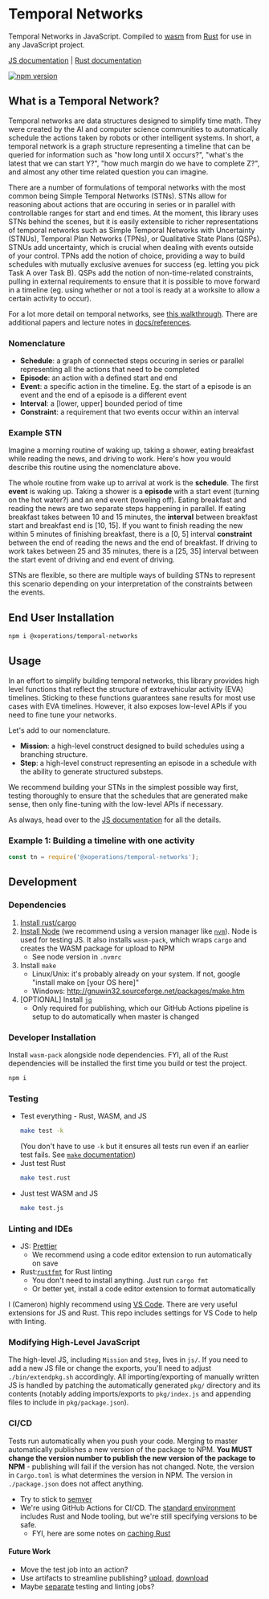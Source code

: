 # Temporal Networks

Temporal Networks in JavaScript. Compiled to [wasm](https://webassembly.org/) from [Rust](https://www.rust-lang.org/) for use in any JavaScript project.

[JS documentation](https://xoperations.github.io/temporal-networks/js/modules/_index_d_.html) | [Rust documentation](https://xoperations.github.io/temporal-networks/rust/temporal_networks/)

[![npm version](https://img.shields.io/npm/v/@xoperations/temporal-networks.svg?style=flat)](https://npmjs.org/package/@xoperations/temporal-networks "View this project on npm")

## What is a Temporal Network?

Temporal networks are data structures designed to simplify time math. They were created by the AI and computer science communities to automatically schedule the actions taken by robots or other intelligent systems. In short, a temporal network is a graph structure representing a timeline that can be queried for information such as "how long until X occurs?", "what's the latest that we can start Y?", "how much margin do we have to complete Z?", and almost any other time related question you can imagine.

There are a number of formulations of temporal networks with the most common being Simple Temporal Networks (STNs). STNs allow for reasoning about actions that are occuring in series or in parallel with controllable ranges for start and end times. At the moment, this library uses STNs behind the scenes, but it is easily extensible to richer representations of temporal networks such as Simple Temporal Networks with Uncertainty (STNUs), Temporal Plan Networks (TPNs), or Qualitative State Plans (QSPs). STNUs add uncertainty, which is crucial when dealing with events outside of your control. TPNs add the notion of choice, providing a way to build schedules with mutually exclusive avenues for success (eg. letting you pick Task A over Task B). QSPs add the notion of non-time-related constraints, pulling in external requirements to ensure that it is possible to move forward in a timeline (eg. using whether or not a tool is ready at a worksite to allow a certain activity to occur).

For a lot more detail on temporal networks, see [this walkthrough](https://github.com/xOPERATIONS/temporal-networks/blob/master/docs/references/STNs_for_EVAs.pdf). There are additional papers and lecture notes in [docs/references](https://github.com/xOPERATIONS/temporal-networks/blob/master/docs/references/).

### Nomenclature

* **Schedule**: a graph of connected steps occuring in series or parallel representing all the actions that need to be completed
* **Episode**: an action with a defined start and end
* **Event**: a specific action in the timeline. Eg. the start of a episode is an event and the end of a episode is a different event
* **Interval**: a [lower, upper] bounded period of time
* **Constraint**: a requirement that two events occur within an interval

### Example STN

Imagine a morning routine of waking up, taking a shower, eating breakfast while reading the news, and driving to work. Here's how you would describe this routine using the nomenclature above.

The whole routine from wake up to arrival at work is the **schedule**. The first **event** is waking up. Taking a shower is a **episode** with a start event (turning on the hot water?) and an end event (toweling off). Eating breakfast and reading the news are two separate steps happening in parallel. If eating breakfast takes between 10 and 15 minutes, the **interval** between breakfast start and breakfast end is [10, 15]. If you want to finish reading the new within 5 minutes of finishing breakfast, there is a [0, 5] interval **constraint** between the end of reading the news and the end of breakfast. If driving to work takes between 25 and 35 minutes, there is a [25, 35] interval between the start event of driving and end event of driving.

STNs are flexible, so there are multiple ways of building STNs to represent this scenario depending on your interpretation of the constraints between the events.

## End User Installation

```sh
npm i @xoperations/temporal-networks
```

## Usage

In an effort to simplify building temporal networks, this library provides high level functions that reflect the structure of extravehicular activity (EVA) timelines. Sticking to these functions guarantees sane results for most use cases with EVA timelines. However, it also exposes low-level APIs if you need to fine tune your networks.

Let's add to our nomenclature.

* **Mission**: a high-level construct designed to build schedules using a branching structure.
* **Step**: a high-level construct representing an episode in a schedule with the ability to generate structured substeps.

We recommend building your STNs in the simplest possible way first, testing thoroughly to ensure that the schedules that are generated make sense, then only fine-tuning with the low-level APIs if necessary.

As always, head over to the [JS documentation](https://xoperations.github.io/temporal-networks/js/modules/_index_d_.html) for all the details.

### Example 1: Building a timeline with one activity

```js
const tn = require('@xoperations/temporal-networks');


```

## Development

### Dependencies

1. [Install rust/cargo](https://doc.rust-lang.org/cargo/getting-started/installation.html)
2. [Install Node](https://nodejs.org/en/download/) (we recommend using a version manager like [`nvm`](https://github.com/nvm-sh/nvm)). Node is used for testing JS. It also installs `wasm-pack`, which wraps `cargo` and creates the WASM package for upload to NPM
    * See node version in `.nvmrc`
3. Install `make`
    * Linux/Unix: it's probably already on your system. If not, google "install make on [your OS here]"
    * Windows: http://gnuwin32.sourceforge.net/packages/make.htm
4. [OPTIONAL] Install [`jq`](https://stedolan.github.io/jq/)
    * Only required for publishing, which our GitHub Actions pipeline is setup to do automatically when master is changed

### Developer Installation

Install `wasm-pack` alongside node dependencies. FYI, all of the Rust dependencies will be installed the first time you build or test the project.

```sh
npm i
```

### Testing

* Test everything - Rust, WASM, and JS
  ```sh
  make test -k
  ```
  (You don't have to use `-k` but it ensures all tests run even if an earlier test fails. See [`make` documentation](https://www.gnu.org/software/make/manual/html_node/Errors.html))
* Just test Rust
  ```sh
  make test.rust
  ```
* Just test WASM and JS
  ```sh
  make test.js
  ```

### Linting and IDEs

* JS: [Prettier](https://prettier.io/)
  * We recommend using a code editor extension to run automatically on save
* Rust:[`rustfmt`](https://github.com/rust-lang/rustfmt) for Rust linting
  * You don't need to install anything. Just run `cargo fmt`
  * Or better yet, install a code editor extension to format automatically

I (Cameron) highly recommend using [VS Code](https://code.visualstudio.com/). There are very useful extensions for JS and Rust. This repo includes settings for VS Code to help with linting.

### Modifying High-Level JavaScript

The high-level JS, including `Mission` and `Step`, lives in `js/`. If you need to add a new JS file or change the exports, you'll need to adjust `./bin/extendpkg.sh` accordingly. All importing/exporting of manually written JS is handled by patching the automatically generated `pkg/` directory and its contents (notably adding imports/exports to `pkg/index.js` and appending files to include in `pkg/package.json`).

### CI/CD

Tests run automatically when you push your code. Merging to master automatically publishes a new version of the package to NPM. **You MUST change the version number to publish the new version of the package to NPM** - publishing will fail if the version has not changed. Note, the version in `Cargo.toml` is what determines the version in NPM. The version in `./package.json` does not affect anything.

* Try to stick to [semver](https://semver.org/)
* We're using GitHub Actions for CI/CD. The [standard environment](https://help.github.com/en/actions/automating-your-workflow-with-github-actions/software-installed-on-github-hosted-runners) includes Rust and Node tooling, but we're still specifying versions to be safe.
  * FYI, here are some notes on [caching Rust](https://github.com/actions/cache/blob/master/examples.md#rust---cargo)

#### Future Work

* Move the test job into an action?
* Use artifacts to streamline publishing? [upload](https://github.com/actions/upload-artifact), [download](https://github.com/actions/download-artifact)
* Maybe [separate](https://help.github.com/en/actions/automating-your-workflow-with-github-actions/persisting-workflow-data-using-artifacts#passing-data-between-jobs-in-a-workflow) testing and linting jobs?

